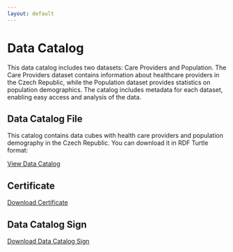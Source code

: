 ```yaml
---
layout: default
---
```


# Data Catalog

This data catalog includes two datasets: Care Providers and Population.
The Care Providers dataset contains information about healthcare providers in the Czech Republic,
while the Population dataset provides statistics on population demographics.
The catalog includes metadata for each dataset, enabling easy access and analysis of the data.

## Data Catalog File

This catalog contains data cubes with health care providers and population demography in the Czech Republic. You can download it in RDF Turtle format:

[View Data Catalog](data/data-catalog.ttl)

## Certificate

[Download Certificate](data/certificate.crt)

## Data Catalog Sign

[Download Data Catalog Sign](data/data-catalog.sha256.sign)

